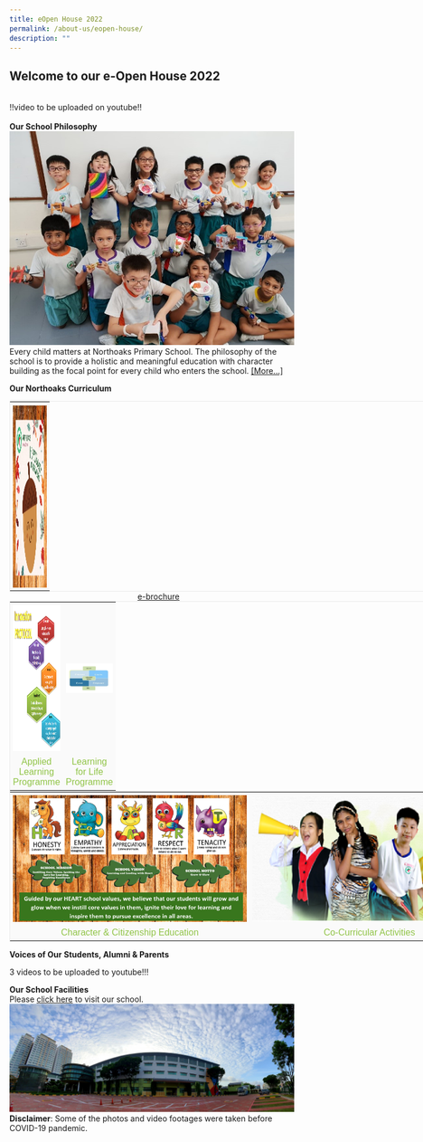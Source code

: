 ```yaml
---
title: eOpen House 2022
permalink: /about-us/eopen-house/
description: ""
---
```

## Welcome to our e-Open House 2022
<br>!!video to be uploaded on youtube!! <br><br>**Our School Philosophy**![](/images/openhouse1.jpg) Every child matters at Northoaks Primary School. The philosophy of the school is to provide a holistic and meaningful education with character building as the focal point for every child who enters the school.&nbsp;[\[More...\]](/about-us/school-philosophy)<br>



<p style=“text-align:center;“> <strong>Our Northoaks Curriculum</strong></p>

<table style="margin: auto; outline: 0px; padding: 0px; clear: both; border: 1px solid rgb(234, 234, 234); border-collapse: collapse; color: rgb(69, 69, 69); font-family: Raleway, sans-serif; font-size: 16px; font-style: normal; font-variant-ligatures: normal; font-variant-caps: normal; letter-spacing: normal; orphans: 2; text-align: center; text-transform: none; white-space: normal; widows: 2; word-spacing: 0px; -webkit-text-stroke-width: 0px; text-decoration-thickness: initial; text-decoration-style: initial; text-decoration-color: initial; font-weight: bold; width: 850px;" class="iveo_table ive_eobj_center ives_tab_1"><tbody style="margin: 0px; outline: 0px; padding: 0px;"><tr style="margin: 0px; outline: 0px; padding: 0px;"><td style="margin: 0px; outline: 0px; padding: 5px; text-align: center; background: rgb(250, 250, 250); color: rgb(69, 69, 69); width: 60px;"><img style="margin: auto; outline: 0px; padding: 0px; border: none; max-width: 100%; clear: both; display: block; width: 335px; height: 323px;" class="ive_eobj_center" alt="e-brochure.jpg" src="images/openhouse2.jpg"></td></tr></tbody></table>

<div style="text-align:center">  
&nbsp;&nbsp;&nbsp;&nbsp;&nbsp;&nbsp;<a href="[https:d](https://docs.google.com/presentation/d/e/2PACX-1vRFVBGEHp8OqJlWalHSPNScfFJL0bzKL-gqLqP8voTZPUamnsdTQJbrd74vxysYy4QJ0EYjMsNsTmfQ/pub?start=true&amp;loop=true&amp;delayms=10000&amp;slide=id.gc6f972163_0_0)asjhdsajdhasdhwebsitelink">e-brochure</a>  
</div>

<table style="margin: auto; outline: 0px; padding: 0px; clear: both; border: 1px solid rgb(234, 234, 234); border-collapse: collapse; color: rgb(69, 69, 69); font-family: Raleway, sans-serif; font-size: 16px; font-style: normal; font-variant-ligatures: normal; font-variant-caps: normal; font-weight: 400; letter-spacing: normal; orphans: 2; text-align: center; text-transform: none; white-space: normal; widows: 2; word-spacing: 0px; -webkit-text-stroke-width: 0px; text-decoration-thickness: initial; text-decoration-style: initial; text-decoration-color: initial; width: 850px;" class="iveo_table ive_eobj_center ives_tab_1"><tbody style="margin: 0px; outline: 0px; padding: 0px;"><tr style="margin: 0px; outline: 0px; padding: 0px;"><td style="margin: 0px; outline: 0px; padding: 5px; text-align: center; background: rgb(250, 250, 250); color: rgb(69, 69, 69); width: 60px;"><img style="margin: 0px 10px 0px 0px; outline: 0px; padding: 0px; border: none; max-width: 100%; float: left; width: 411px; height: 258px;" class="ive_eobj_left" alt="ALP cover photo.png" src="images/ip1.png"><br style="margin: 0px; outline: 0px; padding: 0px;"></td><td style="margin: 0px; outline: 0px; padding: 5px; text-align: center; background: rgb(250, 250, 250); color: rgb(69, 69, 69); width: 60px;"><img style="margin: 0px 10px 0px 0px; outline: 0px; padding: 0px; border: none; max-width: 100%; float: left;" class="ive_eobj_left" alt="LLP cover photo.png" src="images/lp1.jpg"><br style="margin: 0px; outline: 0px; padding: 0px;"></td></tr><tr style="margin: 0px; outline: 0px; padding: 0px;"><td style="margin: 0px; outline: 0px; padding: 5px; text-align: center; background: rgb(250, 250, 250); color: rgb(69, 69, 69); width: 60px;"><font style="margin: 0px; outline: 0px; padding: 0px;" face="verdana, sans-serif"><a style="margin: 0px; outline: 0px; padding: 0px; color: rgb(144, 196, 70); text-decoration: none;" target="" href="/about-us/applied-learning-programme">Applied Learning Programme</a></font></td><td style="margin: 0px; outline: 0px; padding: 5px; text-align: center; background: rgb(250, 250, 250); color: rgb(69, 69, 69); width: 60px;"><font style="margin: 0px; outline: 0px; padding: 0px;" face="verdana, sans-serif"><a style="margin: 0px; outline: 0px; padding: 0px; color: rgb(144, 196, 70); text-decoration: none;" target="" href="/about-us/learning-for-life-programme">Learning for Life Programme</a></font></td></tr></tbody></table>

<table style="margin: auto; outline: 0px; padding: 0px; clear: both; border: 1px solid rgb(234, 234, 234); border-collapse: collapse; color: rgb(69, 69, 69); font-family: Raleway, sans-serif; font-size: 16px; font-style: normal; font-variant-ligatures: normal; font-variant-caps: normal; font-weight: 400; letter-spacing: normal; orphans: 2; text-align: center; text-transform: none; white-space: normal; widows: 2; word-spacing: 0px; -webkit-text-stroke-width: 0px; text-decoration-thickness: initial; text-decoration-style: initial; text-decoration-color: initial; width: 850px;" class="iveo_table ive_eobj_center ives_tab_1"><tbody style="margin: 0px; outline: 0px; padding: 0px;"><tr style="margin: 0px; outline: 0px; padding: 0px;"><td style="margin: 0px; outline: 0px; padding: 5px; text-align: center; background: rgb(250, 250, 250); color: rgb(69, 69, 69); width: 425px;"><img style="margin: 0px 10px 0px 0px; outline: 0px; padding: 0px; border: none; max-width: 100%; float: left; width: 414px; height: 224px;" class="ive_eobj_left" alt="CCE cover photo.png" src="images/openhouse3.png"><br style="margin: 0px; outline: 0px; padding: 0px;"></td><td style="margin: 0px; outline: 0px; padding: 5px; text-align: center; background: rgb(250, 250, 250); color: rgb(69, 69, 69); width: 425px;"><img style="margin: 0px 10px 0px 0px; outline: 0px; padding: 0px; border: none; max-width: 100%; float: left; width: 436px; height: 221px;" class="ive_eobj_left" alt="CCA cover photo.png" src="images/openhouse4.png"><br style="margin: 0px; outline: 0px; padding: 0px;"></td></tr><tr style="margin: 0px; outline: 0px; padding: 0px;"><td style="margin: 0px; outline: 0px; padding: 5px; text-align: center; background: rgb(250, 250, 250); color: rgb(69, 69, 69); width: 60px;"><font style="margin: 0px; outline: 0px; padding: 0px;" face="verdana, sans-serif"><a style="margin: 0px; outline: 0px; padding: 0px; color: rgb(144, 196, 70); text-decoration: none;" target="" href="/curriculum/cce">Character &amp; Citizenship Education</a></font></td><td style="margin: 0px; outline: 0px; padding: 5px; text-align: center; background: rgb(250, 250, 250); color: rgb(69, 69, 69); width: 60px;"><font style="margin: 0px; outline: 0px; padding: 0px;" face="verdana, sans-serif"><a style="margin: 0px; outline: 0px; padding: 0px; color: rgb(144, 196, 70); text-decoration: none;" target="" href="/cca/floorball">Co-Curricular Activities</a></font></td></tr></tbody></table>

  

**Voices of Our**&nbsp;**Students, Alumni &amp; Parents**

3 videos to be uploaded to youtube!!!

**Our School Facilities**  
Please [click here](https://www.klapty.com/tour/GmT0i2HfWR) to visit our school.
![](/images/openhouse5.jpg)  **Disclaimer**: Some of the photos and video footages were taken before COVID-19 pandemic.